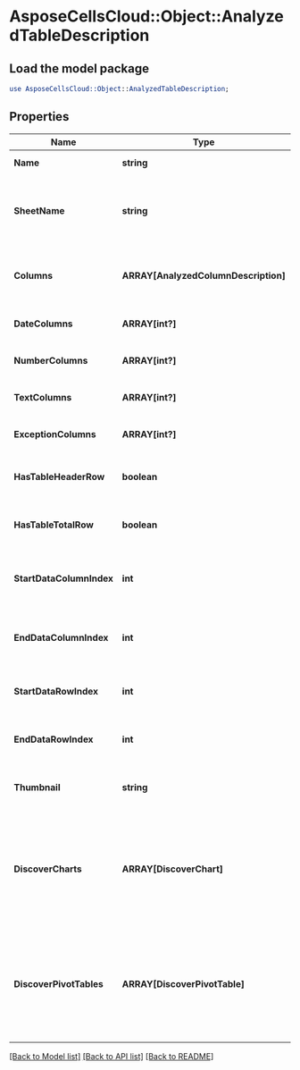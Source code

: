 # AsposeCellsCloud::Object::AnalyzedTableDescription 

## Load the model package
```perl
use AsposeCellsCloud::Object::AnalyzedTableDescription;
```

## Properties
Name | Type | Description | Notes
------------ | ------------- | ------------- | -------------
**Name** | **string** | Represents table name. |
**SheetName** | **string** | Represents worksheet name which is where the table is located. |
**Columns** | **ARRAY[AnalyzedColumnDescription]** | Represents analyzed description about table columns. |
**DateColumns** | **ARRAY[int?]** | Represents date columns list. |
**NumberColumns** | **ARRAY[int?]** | Represents number columns list. |
**TextColumns** | **ARRAY[int?]** | Represents string columns list. |
**ExceptionColumns** | **ARRAY[int?]** | Represents exception columns list. |
**HasTableHeaderRow** | **boolean** | Represents there is a table header in the table. |
**HasTableTotalRow** | **boolean** | Represents there is a total row in the table. |
**StartDataColumnIndex** | **int** | Represents the column index as the start data column. |
**EndDataColumnIndex** | **int** | Represents the column index as the end data column. |
**StartDataRowIndex** | **int** | Represents the row index as the start data row. |
**EndDataRowIndex** | **int** | Represents the row index as the end data row. |
**Thumbnail** | **string** | Represents table thumbnail. Base64String |
**DiscoverCharts** | **ARRAY[DiscoverChart]** | Represents a collection of charts, which is a collection of charts created based on data analysis of a table. |
**DiscoverPivotTables** | **ARRAY[DiscoverPivotTable]** | Represents a collection of pivot tables, which is a collection of pivot tables created based on data analysis of a table. |  

[[Back to Model list]](../README.md#documentation-for-models) [[Back to API list]](../README.md#documentation-for-api-endpoints) [[Back to README]](../README.md)

